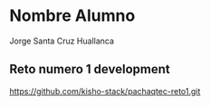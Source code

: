 # Nombre Alumno

Jorge Santa Cruz Huallanca

## Reto numero 1 development 

https://github.com/kisho-stack/pachaqtec-reto1.git